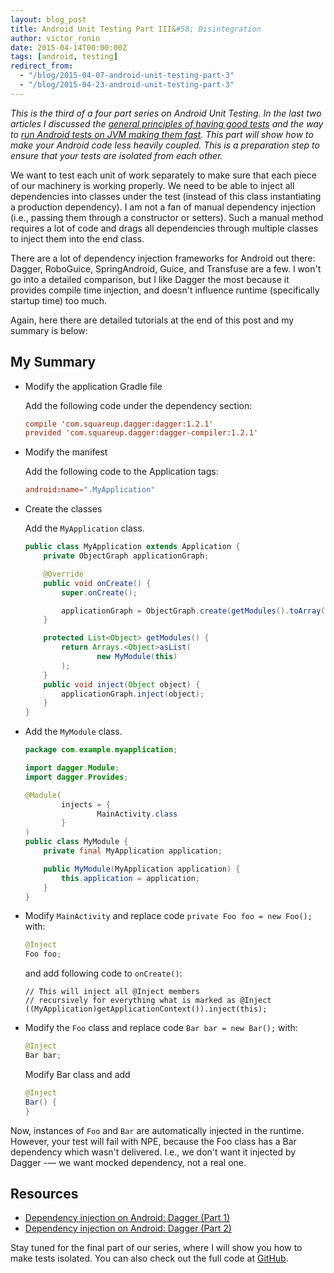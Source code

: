 ```yaml
---
layout: blog_post
title: Android Unit Testing Part III&#58; Disintegration
author: victor_ronin
date: 2015-04-14T00:00:00Z
tags: [android, testing]
redirect_from:
  - "/blog/2015-04-07-android-unit-testing-part-3"
  - "/blog/2015-04-23-android-unit-testing-part-3"
---
```

*This is the third of a four part series on Android Unit Testing. In
the last two articles I discussed the [general principles of having
good
tests](https://www.okta.com/blog/2015/01/android-unit-testing-part-i-what-makes-strong-test-automation/)
and the way to [run Android tests on JVM making them
fast](/blog/2015/04/07/android-unit-testing-part-2). This
part will show how to make your Android code less heavily
coupled. This is a preparation step to ensure that your tests are
isolated from each other.*

We want to test each unit of work separately to make sure that each
piece of our machinery is working properly. We need to be able to
inject all dependencies into classes under the test (instead of this
class instantiating a production dependency). I am not a fan of
manual dependency injection (i.e., passing them through a
constructor or setters). Such a manual method requires a lot of code
and drags all dependencies through multiple classes to inject them
into the end class.

There are a lot of dependency injection frameworks for Android out
there: Dagger, RoboGuice, SpringAndroid, Guice, and Transfuse are a
few. I won't go into a detailed comparison, but I like Dagger the
most because it provides compile time injection, and doesn't
influence runtime (specifically startup time) too much.

Again, here there are detailed tutorials at the end of this post and
my summary is below:

## My Summary

-   Modify the application Gradle file

    Add the following code under the dependency section:

    ~~~ conf
    compile 'com.squareup.dagger:dagger:1.2.1'
    provided 'com.squareup.dagger:dagger-compiler:1.2.1'
    ~~~
-   Modify the manifest

    Add the following code to the Application tags:

    ~~~ conf
    android:name=".MyApplication"
    ~~~
-   Create the classes

    Add the `MyApplication` class.

    ~~~ java
    public class MyApplication extends Application {
        private ObjectGraph applicationGraph;

        @Override
        public void onCreate() {
            super.onCreate();

            applicationGraph = ObjectGraph.create(getModules().toArray());
        }

        protected List<Object> getModules() {
            return Arrays.<Object>asList(
                    new MyModule(this)
            );
        }
        public void inject(Object object) {
            applicationGraph.inject(object);
        }
    }
    ~~~
-   Add the `MyModule` class.

    ~~~ java
    package com.example.myapplication;

    import dagger.Module;
    import dagger.Provides;

    @Module(
            injects = {
                    MainActivity.class
            }
    )
    public class MyModule {
        private final MyApplication application;

        public MyModule(MyApplication application) {
            this.application = application;
        }
    }
    ~~~
-   Modify `MainActivity` and replace code `private Foo
    foo = new Foo();` with:

    ~~~ java
    @Inject
    Foo foo;
    ~~~

    and add following code to `onCreate()`:

    ~~~
    // This will inject all @Inject members
    // recursively for everything what is marked as @Inject
    ((MyApplication)getApplicationContext()).inject(this);
    ~~~
-   Modify the `Foo` class and replace code `Bar bar = new Bar();` with:

    ~~~ java
    @Inject
    Bar bar;
    ~~~

    Modify Bar class and add

    ~~~ java
    @Inject
    Bar() {
    }
    ~~~

Now, instances of `Foo` and `Bar` are
automatically injected in the runtime. However, your test will fail
with NPE, because the Foo class has a Bar dependency which wasn't
delivered. I.e., we don't want it injected by Dagger -— we want mocked
dependency, not a real one.

## Resources

-   [Dependency injection on Android: Dagger (Part 1)](https://antonioleiva.com/dependency-injection-android-dagger-part-1/)
-   [Dependency injection on Android: Dagger (Part 2)](https://antonioleiva.com/dagger-android-part-2/)

Stay tuned for the final part of our series, where I will show you
how to make tests isolated. You can also check out the full code at
[GitHub](https://github.com/vronin-okta/okta_blog_samples/tree/master/android_unit_testing).
